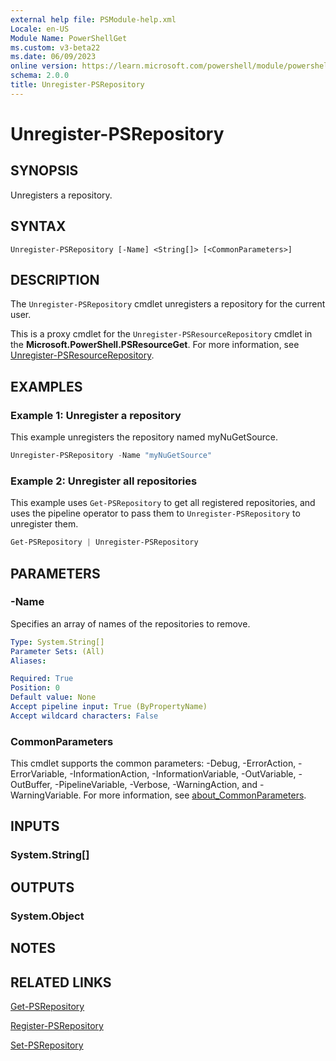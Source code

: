 ```yaml
---
external help file: PSModule-help.xml
Locale: en-US
Module Name: PowerShellGet
ms.custom: v3-beta22
ms.date: 06/09/2023
online version: https://learn.microsoft.com/powershell/module/powershellget/unregister-psrepository?view=powershellget-2.x&WT.mc_id=ps-gethelp
schema: 2.0.0
title: Unregister-PSRepository
---
```

# Unregister-PSRepository

## SYNOPSIS
Unregisters a repository.

## SYNTAX

```
Unregister-PSRepository [-Name] <String[]> [<CommonParameters>]
```

## DESCRIPTION

The `Unregister-PSRepository` cmdlet unregisters a repository for the current user.

This is a proxy cmdlet for the `Unregister-PSResourceRepository` cmdlet in the
**Microsoft.PowerShell.PSResourceGet**. For more information, see
[Unregister-PSResourceRepository](../Microsoft.PowerShell.PSResourceGet/Unregister-PSResourceRepository.md).

## EXAMPLES

### Example 1: Unregister a repository

This example unregisters the repository named myNuGetSource.

```powershell
Unregister-PSRepository -Name "myNuGetSource"
```

### Example 2: Unregister all repositories

This example uses `Get-PSRepository` to get all registered repositories, and uses the pipeline
operator to pass them to `Unregister-PSRepository` to unregister them.

```powershell
Get-PSRepository | Unregister-PSRepository
```

## PARAMETERS

### -Name

Specifies an array of names of the repositories to remove.

```yaml
Type: System.String[]
Parameter Sets: (All)
Aliases:

Required: True
Position: 0
Default value: None
Accept pipeline input: True (ByPropertyName)
Accept wildcard characters: False
```

### CommonParameters

This cmdlet supports the common parameters: -Debug, -ErrorAction, -ErrorVariable,
-InformationAction, -InformationVariable, -OutVariable, -OutBuffer, -PipelineVariable, -Verbose,
-WarningAction, and -WarningVariable. For more information, see
[about_CommonParameters](https://go.microsoft.com/fwlink/?LinkID=113216).

## INPUTS

### System.String[]

## OUTPUTS

### System.Object

## NOTES

## RELATED LINKS

[Get-PSRepository](Get-PSRepository.md)

[Register-PSRepository](Register-PSRepository.md)

[Set-PSRepository](Set-PSRepository.md)

